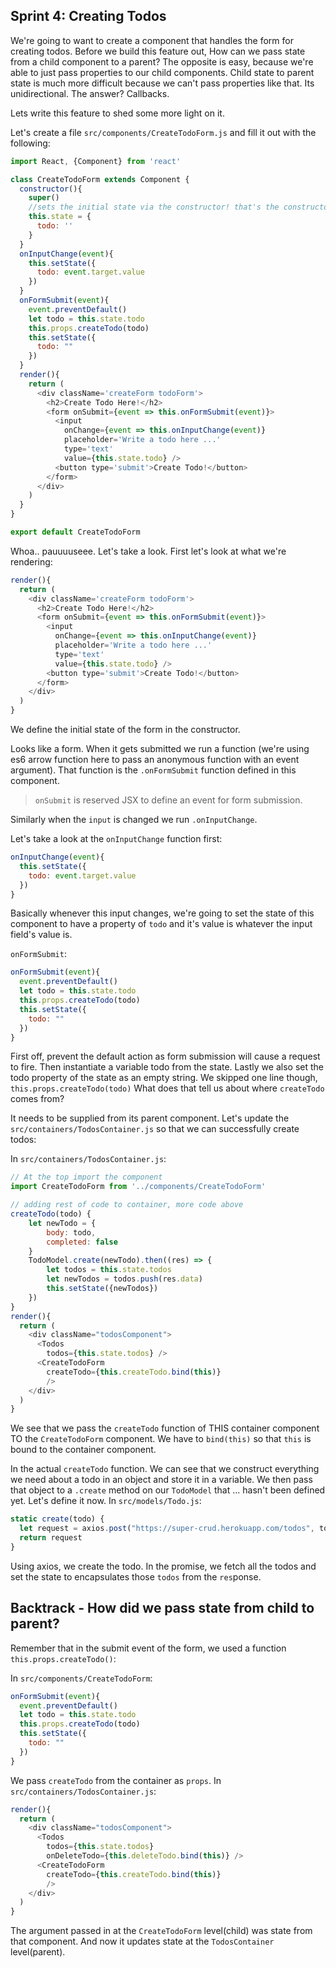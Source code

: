 ## Sprint 4: Creating Todos
We're going to want to create a component that handles the form for creating todos. Before we build this feature out, How can we pass state from a child component to a parent? The opposite is easy, because we're able to just pass properties to our child components. Child state to parent state is much more difficult because we can't pass properties like that. Its unidirectional. The answer? Callbacks.

Lets write this feature to shed some more light on it.

Let's create a file `src/components/CreateTodoForm.js` and fill it out with the following:

```js
import React, {Component} from 'react'

class CreateTodoForm extends Component {
  constructor(){
    super()
    //sets the initial state via the constructor! that's the constructor's job :)
    this.state = {
      todo: ''
    }
  }
  onInputChange(event){
    this.setState({
      todo: event.target.value
    })
  }
  onFormSubmit(event){
    event.preventDefault()
    let todo = this.state.todo
    this.props.createTodo(todo)
    this.setState({
      todo: ""
    })
  }
  render(){
    return (
      <div className='createForm todoForm'>
        <h2>Create Todo Here!</h2>
        <form onSubmit={event => this.onFormSubmit(event)}>
          <input
            onChange={event => this.onInputChange(event)}
            placeholder='Write a todo here ...'
            type='text'
            value={this.state.todo} />
          <button type='submit'>Create Todo!</button>
        </form>
      </div>
    )
  }
}

export default CreateTodoForm
```

Whoa.. pauuuuseee. Let's take a look. First let's look at what we're rendering:

```js
render(){
  return (
    <div className='createForm todoForm'>
      <h2>Create Todo Here!</h2>
      <form onSubmit={event => this.onFormSubmit(event)}>
        <input
          onChange={event => this.onInputChange(event)}
          placeholder='Write a todo here ...'
          type='text'
          value={this.state.todo} />
        <button type='submit'>Create Todo!</button>
      </form>
    </div>
  )
}
```

We define the initial state of the form in the constructor.

Looks like a form. When it gets submitted we run a function (we're using es6 arrow function here to pass an anonymous function with an event argument). That function is the `.onFormSubmit` function defined in this component.

> `onSubmit` is reserved JSX to define an event for form submission.

Similarly when the `input` is changed we run `.onInputChange`.


Let's take a look at the `onInputChange` function first:

```js
onInputChange(event){
  this.setState({
    todo: event.target.value
  })
}
```

Basically whenever this input changes, we're going to set the state of this component to have a property of `todo` and it's value is whatever the input field's value is.

`onFormSubmit`:

```js
onFormSubmit(event){
  event.preventDefault()
  let todo = this.state.todo
  this.props.createTodo(todo)
  this.setState({
    todo: ""
  })
}
```

First off, prevent the default action as form submission will cause a request to fire. Then instantiate a variable todo from the state. Lastly we also set the todo property of the state as an empty string. We skipped one line though, `this.props.createTodo(todo)` What does that tell us about where `createTodo` comes from?

It needs to be supplied from its parent component. Let's update the `src/containers/TodosContainer.js` so that we can successfully create todos:

In `src/containers/TodosContainer.js`:  

```js
// At the top import the component
import CreateTodoForm from '../components/CreateTodoForm'

// adding rest of code to container, more code above
createTodo(todo) {
    let newTodo = {
        body: todo,
        completed: false
    }
    TodoModel.create(newTodo).then((res) => {
        let todos = this.state.todos
        let newTodos = todos.push(res.data)
        this.setState({newTodos})
    })
}
render(){
  return (
    <div className="todosComponent">
      <Todos
        todos={this.state.todos} />
      <CreateTodoForm
        createTodo={this.createTodo.bind(this)}
        />
    </div>
  )
}
```

We see that we pass the `createTodo` function of THIS container component TO the `CreateTodoForm` component. We have to `bind(this)` so that `this` is bound to the container component.

In the actual `createTodo` function. We can see that we construct everything we need about a todo in an object and store it in a variable. We then pass that object to a `.create` method on our `TodoModel` that ... hasn't been defined yet. Let's define it now. In `src/models/Todo.js`:

```js
static create(todo) {
  let request = axios.post("https://super-crud.herokuapp.com/todos", todo)
  return request
}
```

Using axios, we create the todo. In the promise, we fetch all the todos and set the state to encapsulates those `todos` from the `res`ponse.

## Backtrack - How did we pass state from child to parent?

Remember that in the submit event of the form, we used a function `this.props.createTodo()`:

In `src/components/CreateTodoForm`:

```js
onFormSubmit(event){
  event.preventDefault()
  let todo = this.state.todo
  this.props.createTodo(todo)
  this.setState({
    todo: ""
  })
}
```

We pass `createTodo` from the container as `props`. In `src/containers/TodosContainer.js`:

```js
render(){
  return (
    <div className="todosComponent">
      <Todos
        todos={this.state.todos}
        onDeleteTodo={this.deleteTodo.bind(this)} />
      <CreateTodoForm
        createTodo={this.createTodo.bind(this)}
        />
    </div>
  )
}
```

The argument passed in at the `CreateTodoForm` level(child) was state from that component. And now it updates state at the `TodosContainer` level(parent).
